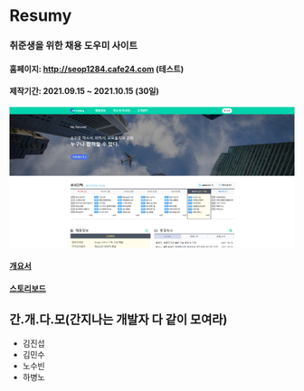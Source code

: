 # Resumy
### 취준생을 위한 채용 도우미 사이트
#### 홈페이지: http://seop1284.cafe24.com (테스트)
#### 제작기간: 2021.09.15 ~ 2021.10.15 (30일)
![resumy-mainpage](src/main/resources/static/img/mainpage.png)
#### [개요서](doc/개요서.pdf)
#### [스토리보드](doc/스토리보드.pdf)

## 간.개.다.모(간지나는 개발자 다 같이 모여라)

* 김진섭
* 김민수
* 노수빈
* 하병노
